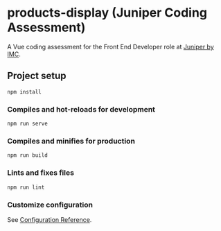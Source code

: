 # products-display (Juniper Coding Assessment)
A Vue coding assessment for the Front End Developer role at [Juniper by IMC](https://www.junipercommerce.com).

## Project setup
```
npm install
```

### Compiles and hot-reloads for development
```
npm run serve
```

### Compiles and minifies for production
```
npm run build
```

### Lints and fixes files
```
npm run lint
```

### Customize configuration
See [Configuration Reference](https://cli.vuejs.org/config/).
